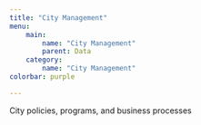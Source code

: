 ```yaml
---
title: "City Management"
menu:
    main:
        name: "City Management"
        parent: Data
    category:
        name: "City Management"
colorbar: purple

---
```


City policies, programs, and business processes
